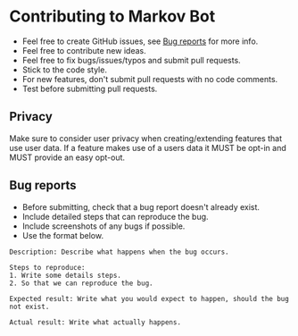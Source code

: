 # Contributing to Markov Bot

* Feel free to create GitHub issues, see [Bug reports](#bug-reports) for more info.
* Feel free to contribute new ideas.
* Feel free to fix bugs/issues/typos and submit pull requests.
* Stick to the code style.
* For new features, don't submit pull requests with no code comments.
* Test before submitting pull requests.

## Privacy
Make sure to consider user privacy when creating/extending features that use user data. 
If a feature makes use of a users data it MUST be opt-in and MUST provide an easy opt-out.

## Bug reports
* Before submitting, check that a bug report doesn't already exist.
* Include detailed steps that can reproduce the bug.
* Include screenshots of any bugs if possible.
* Use the format below.

```
Description: Describe what happens when the bug occurs.

Steps to reproduce:
1. Write some details steps.
2. So that we can reproduce the bug.

Expected result: Write what you would expect to happen, should the bug not exist.

Actual result: Write what actually happens.

```